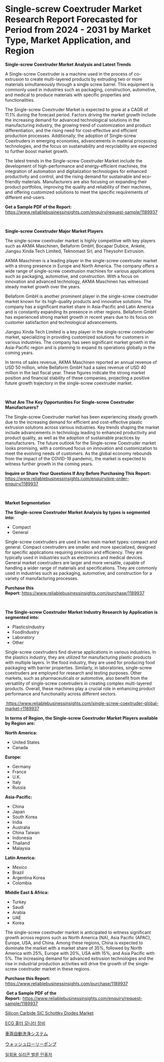 <p><h1>Single-screw Coextruder Market Research Report Forecasted for Period from 2024 -  2031 by Market Type, Market Application, and Region</h1></p><p><strong>Single-screw Coextruder Market Analysis and Latest Trends</strong></p>
<p><p>A Single-screw Coextruder is a machine used in the process of co-extrusion to create multi-layered products by extruding two or more materials simultaneously through a single screw barrel. This equipment is commonly used in industries such as packaging, construction, automotive, and medical to produce materials with specific properties and functionalities.</p><p>The Single-screw Coextruder Market is expected to grow at a CAGR of 11.1% during the forecast period. Factors driving the market growth include the increasing demand for advanced technological solutions in the manufacturing industry, the growing trend of customization and product differentiation, and the rising need for cost-effective and efficient production processes. Additionally, the adoption of Single-screw Coextruders in emerging economies, advancements in material processing technologies, and the focus on sustainability and recyclability are expected to further boost market growth.</p><p>The latest trends in the Single-screw Coextruder Market include the development of high-performance and energy-efficient machines, the integration of automation and digitalization technologies for enhanced productivity and control, and the rising demand for sustainable and eco-friendly materials. Manufacturers are also focusing on expanding their product portfolios, improving the quality and reliability of their machines, and offering customized solutions to meet the specific requirements of different end-users.</p></p>
<p><strong>Get a Sample PDF of the Report:&nbsp;</strong> <a href="https://www.reliablebusinessinsights.com/enquiry/request-sample/1189937">https://www.reliablebusinessinsights.com/enquiry/request-sample/1189937</a></p>
<p>&nbsp;</p>
<p><strong>Single-screw Coextruder Major Market Players</strong></p>
<p><p>The single-screw coextruder market is highly competitive with key players such as AKMA Maschinen, Bellaform GmbH, Bocapar Dubice, Ankele, Jiangsu Xinda Tech Limited, Teknomast Srl, and Theysohn Extrusion. </p><p>AKMA Maschinen is a leading player in the single-screw coextruder market with a strong presence in Europe and North America. The company offers a wide range of single-screw coextrusion machines for various applications such as packaging, automotive, and construction. With a focus on innovation and advanced technology, AKMA Maschinen has witnessed steady market growth over the years.</p><p>Bellaform GmbH is another prominent player in the single-screw coextruder market known for its high-quality products and innovative solutions. The company has a significant market share in Asia-Pacific and Latin America and is constantly expanding its presence in other regions. Bellaform GmbH has experienced strong market growth in recent years due to its focus on customer satisfaction and technological advancements.</p><p>Jiangsu Xinda Tech Limited is a key player in the single-screw coextruder market, specializing in providing customized solutions for customers in various industries. The company has seen significant market growth in the Asia-Pacific region and is planning to expand its operations globally in the coming years.</p><p>In terms of sales revenue, AKMA Maschinen reported an annual revenue of USD 50 million, while Bellaform GmbH had a sales revenue of USD 40 million in the last fiscal year. These figures indicate the strong market position and financial stability of these companies, projecting a positive future growth trajectory in the single-screw coextruder market.</p></p>
<p>&nbsp;</p>
<p><strong>What Are The Key Opportunities For Single-screw Coextruder Manufacturers?</strong></p>
<p><p>The Single-screw Coextruder market has been experiencing steady growth due to the increasing demand for efficient and cost-effective plastic extrusion solutions across various industries. Key trends shaping the market include advancements in technology leading to enhanced productivity and product quality, as well as the adoption of sustainable practices by manufacturers. The future outlook for the Single-screw Coextruder market looks promising, with a continued focus on innovation and customization to meet the evolving needs of customers. As the global economy rebounds from the impact of the COVID-19 pandemic, the market is expected to witness further growth in the coming years.</p></p>
<p><strong>Inquire or Share Your Questions If Any Before Purchasing This Report:</strong> <a href="https://www.reliablebusinessinsights.com/enquiry/pre-order-enquiry/1189937">https://www.reliablebusinessinsights.com/enquiry/pre-order-enquiry/1189937</a></p>
<p>&nbsp;</p>
<p><strong>Market Segmentation</strong></p>
<p><strong>The Single-screw Coextruder Market Analysis by types is segmented into:</strong></p>
<p><ul><li>Compact</li><li>General</li></ul></p>
<p><p>Single-screw coextruders are used in two main market types: compact and general. Compact coextruders are smaller and more specialized, designed for specific applications requiring precision and efficiency. They are typically used in industries such as electronics and medical devices. General market coextruders are larger and more versatile, capable of handling a wider range of materials and specifications. They are commonly used in industries such as packaging, automotive, and construction for a variety of manufacturing processes.</p></p>
<p><strong>Purchase this Report:&nbsp;</strong><a href="https://www.reliablebusinessinsights.com/purchase/1189937">https://www.reliablebusinessinsights.com/purchase/1189937</a></p>
<p>&nbsp;</p>
<p><strong>The Single-screw Coextruder Market Industry Research by Application is segmented into:</strong></p>
<p><ul><li>PlasticsIndustry</li><li>FoodIndustry</li><li>Laboratory</li><li>Other</li></ul></p>
<p><p>Single-screw coextruders find diverse applications in various industries. In the plastics industry, they are utilized for manufacturing plastic products with multiple layers. In the food industry, they are used for producing food packaging with barrier properties. Similarly, in laboratories, single-screw coextruders are employed for research and testing purposes. Other markets, such as pharmaceuticals or automotive, also benefit from the versatility of single-screw coextruders in creating complex multi-layered products. Overall, these machines play a crucial role in enhancing product performance and functionality across different sectors.</p></p>
<p><a href="https://www.reliablebusinessinsights.com/single-screw-coextruder-global-market-r1189937">&nbsp;https://www.reliablebusinessinsights.com/single-screw-coextruder-global-market-r1189937</a></p>
<p><strong>In terms of Region, the Single-screw Coextruder Market Players available by Region are:</strong></p>
<p>
    <p> <strong> North America: </strong>
        <ul>
            <li>United States</li>
            <li>Canada</li>
        </ul>
        </p> 
    <p> <strong> Europe: </strong>
        <ul>
            <li>Germany</li>
            <li>France</li>
            <li>U.K.</li>
            <li>Italy</li>
            <li>Russia</li>
        </ul>
        </p> 
    <p> <strong> Asia-Pacific: </strong>
        <ul>
            <li>China</li>
            <li>Japan</li>
            <li>South Korea</li>
            <li>India</li>
            <li>Australia</li>
            <li>China Taiwan</li>
            <li>Indonesia</li>
            <li>Thailand</li>
            <li>Malaysia</li>
        </ul>
        </p> 
    <p> <strong> Latin America: </strong>
        <ul>
            <li>Mexico</li>
            <li>Brazil</li>
            <li>Argentina Korea</li>
            <li>Colombia</li>
        </ul>
        </p> 
    <p> <strong> Middle East & Africa: </strong>
        <ul>
            <li>Turkey</li>
            <li>Saudi</li>
            <li>Arabia</li>
            <li>UAE</li>
            <li>Korea</li>
        </ul>
    </p>
    </p>
<p><p>The single-screw coextruder market is anticipated to witness significant growth across regions such as North America (NA), Asia Pacific (APAC), Europe, USA, and China. Among these regions, China is expected to dominate the market with a market share of 35%, followed by North America with 25%, Europe with 20%, USA with 15%, and Asia Pacific with 5%. The increasing demand for advanced extrusion technologies and the rise in industrial production activities will drive the growth of the single-screw coextruder market in these regions.</p></p>
<p><strong>Purchase this Report: </strong><a href="https://www.reliablebusinessinsights.com/purchase/1189937">https://www.reliablebusinessinsights.com/purchase/1189937</a></p>
<p>&nbsp;<strong>Get a Sample PDF of the Report:&nbsp;&nbsp;</strong><a href="https://www.reliablebusinessinsights.com/enquiry/request-sample/1189937">https://www.reliablebusinessinsights.com/enquiry/request-sample/1189937</a></p>
<p><strong></strong></p>
<p><p><a href="https://github.com/prosalinda88/Market-Research-Report-List-4/blob/main/silicon-carbide-sic-schottky-diodes-market.md">Silicon Carbide SiC Schottky Diodes Market</a></p><p><a href="https://github.com/Jackieshlerin98056/Market-Research-Report-List-1/blob/main/6645904126094.md">ECG 홀터 모니터 장비</a></p><p><a href="https://github.com/RaeJenkins1952/Market-Research-Report-List-1/blob/main/6029621118664.md">車両自動洗浄システム</a></p><p><a href="https://github.com/andrade7361/Market-Research-Report-List-1/blob/main/5147608118663.md">ウォッシュローリーポンプ</a></p><p><a href="https://github.com/CarmellaLang1/Market-Research-Report-List-1/blob/main/3193518126093.md">일회용 실리콘 벌룬 인퓨저</a></p></p>